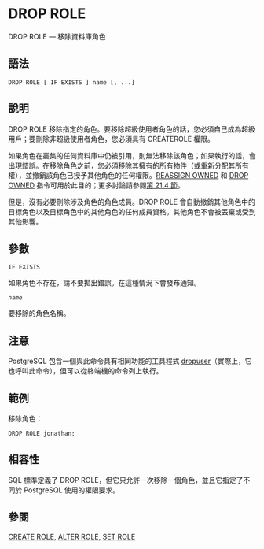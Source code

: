 # DROP ROLE

DROP ROLE — 移除資料庫角色

## 語法

```text
DROP ROLE [ IF EXISTS ] name [, ...]
```

## 說明

DROP ROLE 移除指定的角色。要移除超級使用者角色的話，您必須自己成為超級用戶；要刪除非超級使用者角色，您必須具有 CREATEROLE 權限。

如果角色在叢集的任何資料庫中仍被引用，則無法移除該角色；如果執行的話，會出現錯誤。在移除角色之前，您必須移除其擁有的所有物件（或重新分配其所有權），並撤銷該角色已授予其他角色的任何權限。[REASSIGN OWNED](reassign-owned.md) 和 [DROP OWNED](drop-owned.md) 指令可用於此目的；更多討論請參閱[第 21.4 節](../../server-administration/database-roles/dropping-roles.md)。

但是，沒有必要刪除涉及角色的角色成員。DROP ROLE 會自動撤銷其他角色中的目標角色以及目標角色中的其他角色的任何成員資格。其他角色不會被丟棄或受到其他影響。

## 參數

`IF EXISTS`

如果角色不存在，請不要拋出錯誤。在這種情況下會發布通知。

_`name`_

要移除的角色名稱。

## 注意

PostgreSQL 包含一個與此命令具有相同功能的工具程式 [dropuser](../client-applications/dropuser.md)（實際上，它也呼叫此命令），但可以從終端機的命令列上執行。

## 範例

移除角色：

```text
DROP ROLE jonathan;
```

## 相容性

SQL 標準定義了 DROP ROLE，但它只允許一次移除一個角色，並且它指定了不同於 PostgreSQL 使用的權限要求。

## 參閱

[CREATE ROLE](create-role.md), [ALTER ROLE](alter-role.md), [SET ROLE](set-role.md)

